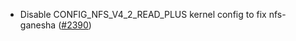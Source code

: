 - Disable CONFIG_NFS_V4_2_READ_PLUS kernel config to fix nfs-ganesha ([#2390](https://github.com/flatcar/scripts/pull/2390))
